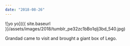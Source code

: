 ```yaml
---
date: "2018-08-26"
---
```


![yo yo]({{ site.baseurl }}/assets/images/2018/tumblr_pe32zc1bBo1qlj3bd_540.jpg)

Grandad came to visit and brought a giant box of Lego.
